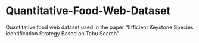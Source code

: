# Quantitative-Food-Web-Dataset
Quantitative food web dataset used in the paper "Efficient Keystone Species Identification Strategy Based on Tabu Search"
